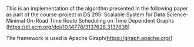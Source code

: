 This is an implementation of the algorithm presented in the following paper as part of the course-project in DS 295: Scalable System for Data Science-
Minimal On-Road Time Route Scheduling on Time Dependent Graphs (https://dl.acm.org/doi/10.14778/3137628.3137638)

The framework is used is Apache Giraph(https://giraph.apache.org/)
